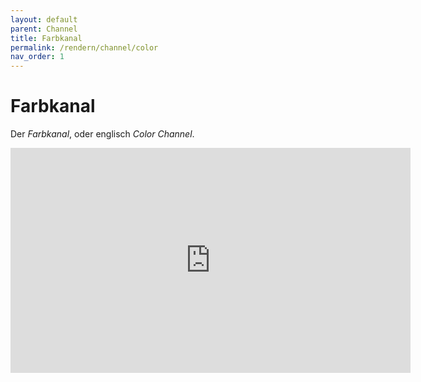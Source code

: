 ```yaml
---
layout: default
parent: Channel
title: Farbkanal
permalink: /rendern/channel/color
nav_order: 1
---
```

# Farbkanal
Der _Farbkanal_, oder englisch _Color Channel_.

<iframe width="640" height="360" src="https://www.youtube.com/embed/Sob8RLBKgQ4" frameborder="0" allow="accelerometer; autoplay; encrypted-media; gyroscope; picture-in-picture" allowfullscreen></iframe>

